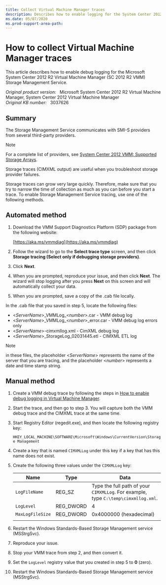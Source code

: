```yaml
---
title: Collect Virtual Machine Manager traces
description: Describes how to enable logging for the System Center 2012 R2 Virtual Machine Manager Storage Management Service.
ms.date: 05/07/2020
ms.prod-support-area-path:
---
```

# How to collect Virtual Machine Manager traces

This article describes how to enable debug logging for the Microsoft System Center 2012 R2 Virtual Machine Manager (SC 2012 R2 VMM) Storage Management Service.

_Original product version:_ &nbsp; Microsoft System Center 2012 R2 Virtual Machine Manager, System Center 2012 Virtual Machine Manager  
_Original KB number:_ &nbsp; 3037626

## Summary

The Storage Management Service communicates with SMI-S providers from several third-party providers.

> [!NOTE]
> For a complete list of providers, see [System Center 2012 VMM: Supported Storage Arrays](https://social.technet.microsoft.com/wiki/contents/articles/16100.supported-storage-arrays-for-system-center-2012-vmm.aspx).

Storage traces (CIMXML output) are useful when you troubleshoot storage provider failures.

Storage traces can grow very large quickly. Therefore, make sure that you try to narrow the time of collection as much as you can before you start a trace. To enable Storage Management Service tracing, use one of the following methods.

## Automated method

1. Download the VMM Support Diagnostics Platform (SDP) package from the following website:

   [https://aka.ms/vmmdiag](https://aka.ms/vmmdiag)

2. Follow the wizard to go to the **Select trace type** screen, and then click **Storage tracing (Select only if debugging storage providers)**.
3. Click **Next**.
4. When you are prompted, reproduce your issue, and then click **Next**. The wizard will stop logging after you press **Next** on this screen and will automatically collect your data.
5. When you are prompted, save a copy of the .cab file locally.

In the .cab file that you saved in step 5, locate the following files:

- \<*ServerName*>\_VMMLog_\<*number*>.car - VMM debug log
- \<*ServerName*>\_VMMLog_\<*number*>_error.car - VMM debug log errors only
- \<*ServerName*>-cimxmllog.xml - CimXML debug log
- \<*ServerName*>_StorageLog_02031445.etl - CIMXML ETL log

> [!NOTE]
> in these files, the placeholder \<*ServerName*> represents the name of the server that you are tracing, and the placeholder \<*number*> represents a date and time stamp string.

## Manual method

1. Create a VMM debug trace by following the steps in [How to enable debug logging in Virtual Machine Manager](https://support.microsoft.com/help/2913445).
2. Start the trace, and then go to step 3. You will capture both the VMM debug trace and the CIMXML trace at the same time.
3. Start Registry Editor (regedit.exe), and then locate the following registry key:

   `HKEY_LOCAL_MACHINE\SOFTWARE\Microsoft\Windows\CurrentVersion\Storage Management`

4. Create a key that is named `CIMXMLLog` under this key if a key that has this name does not exist.
5. Create the following three values under the `CIMXMLLog` key:

   |Name|Type|Data|
   |---|---|---|
   |`LogFileName`|REG_SZ|Type the full path of your `CIMXMLLog`. For example, type `C:\temp\cimxmllog.xml`.|
   |`LogLevel`|REG_DWORD|4|
   |`MaxLogFileSize`|REG_DWORD|0x4000000 (hexadecimal)|
   |||

6. Restart the Windows Standards-Based Storage Management service (MSStrgSvc).
7. Reproduce your issue.
8. Stop your VMM trace from step 2, and then convert it.
9. Set the `LogLevel` registry value that you created in step 5 to **0** (zero).
10. Restart the Windows Standards-Based Storage Management service (MSStrgSvc).
